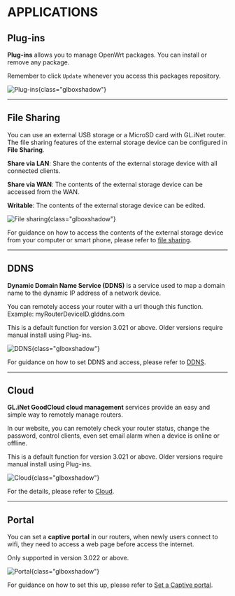 # APPLICATIONS

## Plug-ins

**Plug-ins** allows you to manage OpenWrt packages. You can install or remove any package. 

Remember to click `Update` whenever you access this packages repository.

![Plug-ins](https://static.gl-inet.com/docs/en/3/setup/gl-e750/applications/plug-ins_e750.png){class="glboxshadow"}

---

## File Sharing

You can use an external USB storage or a MicroSD card with GL.iNet router. The file sharing features of the external storage device can be configured in **File Sharing**.

**Share via LAN**: Share the contents of the external storage device with all connected clients.

**Share via WAN**: The contents of the external storage device can be accessed from the WAN.

**Writable**: The contents of the external storage device can be edited.

![File sharing](https://static.gl-inet.com/docs/en/3/setup/gl-ar750s/applications/file_sharing.png){class="glboxshadow"}

For guidance on how to access the contents of the external storage device from your computer or smart phone, please refer to [file sharing](../../../tutorials/file_sharing/).

---

## DDNS

**Dynamic Domain Name Service (DDNS)** is a service used to map a domain name to the dynamic IP address of a network device. 

You can remotely access your router with a url though this function. Example: myRouterDeviceID.glddns.com

This is a default function for version 3.021 or above. Older versions require manual install using Plug-ins.

![DDNS](https://static.gl-inet.com/docs/en/3/setup/gl-ar750s/applications/ddns.png){class="glboxshadow"}

For guidance on how to set DDNS and access, please refer to [DDNS](../../../tutorials/ddns/).

---

## Cloud

**GL.iNet GoodCloud cloud management** services provide an easy and simple way to remotely manage routers. 

In our website, you can remotely check your router status, change the password, control clients, even set email alarm when a device is online or offline.

This is a default function for version 3.021 or above. Older versions require manual install using Plug-ins.

![Cloud](https://static.gl-inet.com/docs/en/3/setup/gl-ar750s/applications/cloud.png){class="glboxshadow"}

For the details, please refer to [Cloud](../../../tutorials/cloud/).

---

## Portal

You can set a **captive portal** in our routers, when newly users connect to wifi, they need to access a web page before access the internet.

Only supported in version 3.022 or above.

![Portal](https://static.gl-inet.com/docs/en/3/setup/gl-ar750s/applications/portal.png){class="glboxshadow"}

For guidance on how to set this up, please refer to [Set a Captive portal](../../../tutorials/captive_portal).
